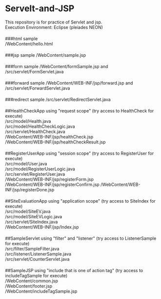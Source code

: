 # Servelt-and-JSP

This repository is for practice of Servlet and jsp.  
Execution Environment: Eclipse (pleiades NEON)  
　  
###html sample   
/WebContent/hello.html  
　  
###jsp sample
/WebContent/sample.jsp  
　  
###form sample
/WebContent/formSample.jsp and /src/servlet/FormServlet.java  
　  
###forward sample
/WebContent/WEB-INF/jsp/forward.jsp and /src/servlet/ForwardServlet.java  
　  
###redirect sample
/src/servlet/RedirectServlet.java  
　  
##HealthCheckApp using "request scope" (try access to HealthCheck for execute)  
/src/model/Health.java  
/src/model/HealthCheckLogic.java  
/src/servlet/HealthCheck.java  
/WebContent/WEB-INF/jsp/healthCheck.jsp  
/WebContent/WEB-INF/jsp/healthCheckResult.jsp  
　  
##RegisterUserApp using "session scope" (try access to RegisterUser for execute)  
/src/model/User.java  
/src/model/RegisterUserLogic.java  
/src/servlet/RegisterUser.java  
/WebContent/WEB-INF/jsp/registerForm.jsp  
/WebContent/WEB-INF/jsp/registerConfirm.jsp
/WebContent/WEB-INF/jsp/registerDone.jsp  
　  
##SiteEvaluationApp using "application scope" (try access to SiteIndex for execute)  
/src/model/SiteEV.java  
/src/model/SiteEVLogic.java  
/src/servlet/SiteIndex.java  
/WebContent/WEB-INF/jsp/Index.jsp  
　  
##SampleServlet using "filter" and "listener" (try access to ListenerSample for execute)  
/src/filter/SampleFilter.java  
/src/listener/ListenerSample.java  
/src/servlet/CounterServlet.java  
　  
##SampleJSP using "include that is one of action tag" (try access to includeTagSample for execute)  
/WebContent/common.jsp  
/WebContent/footer.jsp  
/WebContent/includeTagSample.jsp  
  
